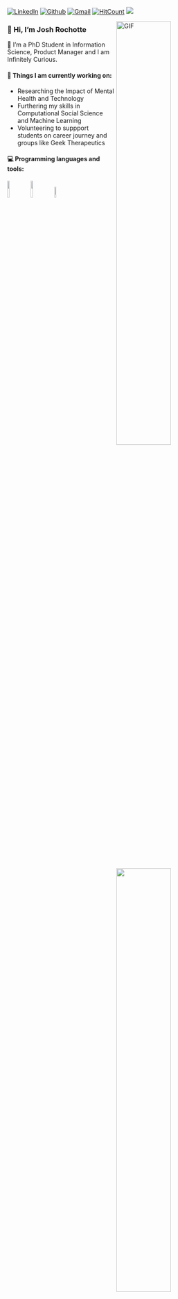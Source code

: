 [![LinkedIn](https://img.shields.io/badge/-LinkedIn-blue?style=flat&logo=Linkedin&logoColor=white)](https://www.linkedin.com/in/joshrochotte)
[![Github](https://img.shields.io/badge/-Github-000?style=flat&logo=Github&logoColor=white)](https://github.com/JoshRochotte)
[![Gmail](https://img.shields.io/badge/-Gmail-c14438?style=flat&logo=Gmail&logoColor=white)](mailto:joshjrochotte@gmail.com)
[![HitCount](http://hits.dwyl.com/JoshRochotte/JoshRochotte.svg)](http://hits.dwyl.com/JoshRochotte/JoshRochotte)
 <img src="https://komarev.com/ghpvc/?username=JoshRochotte">

<img align="right" alt="GIF" src="https://github.com/JoshRochotte/JoshRochotte/blob/main/Josh.gif" width="50%" />


### 👋 Hi, I’m Josh Rochotte
🌱 I’m a PhD Student in Information Science, Product Manager and I am Infinitely Curious.

<!---
JoshRochotte/JoshRochotte is a ✨ special ✨ repository because its `README.md` (this file) appears on your GitHub profile.
You can click the Preview link to take a look at your changes.
--->


#### 🌱 Things I am currently working on: 
- Researching the Impact of Mental Health and Technology
- Furthering my skills in Computational Social Science and Machine Learning
- Volunteering to suppport students on career journey and groups like Geek Therapeutics


#### :computer: Programming languages and tools: 
<p>
	<img width="50%" align="right" src="https://github-readme-stats.vercel.app/api?username=JoshRochotte&show_icons=true&hide_border=true" />
<code><img width="10%" src="https://www.vectorlogo.zone/logos/java/java-ar21.svg"></code>
<code><img width="10%" src="https://www.vectorlogo.zone/logos/python/python-ar21.svg"></code>
<code><img width="8%" src="https://www.vectorlogo.zone/logos/r-project/r-project-icon.svg"></code>
<br />
